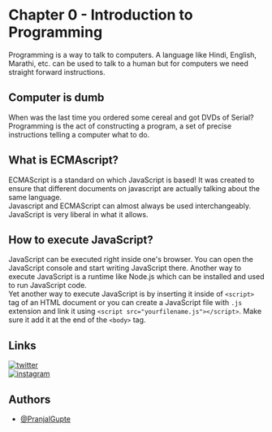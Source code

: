 # Chapter 0 - Introduction to Programming

Programming is a way to talk to computers. A language like Hindi, English, Marathi, etc. can be used to talk to a human but for computers we need straight forward instructions.

## Computer is dumb

When was the last time you ordered some cereal and got DVDs of Serial?    
Programming is the act of constructing a program, a set of precise instructions telling a computer what to do.

## What is ECMAscript?

ECMAScript is a standard on which JavaScript is based! It was created to ensure that different documents on javascript are actually talking about the same language.   
Javascript and ECMAScript can almost always be used interchangeably. JavaScript is very liberal in what it allows.

## How to execute JavaScript?

JavaScript can be executed right inside one's browser. You can open the JavaScript console and start writing JavaScript there. 
Another way to execute JavaScript is a runtime like Node.js which can be installed and used to run JavaScript code.   
Yet another way to execute JavaScript is by inserting it inside of `<script>` tag of an HTML document or you can create a JavaScript file with `.js` extension and link it using `<script src="yourfilename.js"></script>`. Make sure it add it at the end of the `<body>` tag.

## Links

[![twitter](https://img.shields.io/badge/twitter-1DA1F2?style=for-the-badge&logo=twitter&logoColor=white)](https://twitter.com/pranjalagupte)  
[![instagram](https://img.shields.io/badge/Instagram-E4405F?style=for-the-badge&logo=instagram&logoColor=white)](https://www.instagram.com/pranjalagupte/)

## Authors
 - [@PranjalGupte](https://github.com/Pranjal-Gupte/)